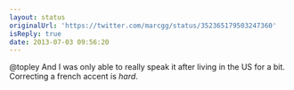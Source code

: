 ```yaml
---
layout: status
originalUrl: 'https://twitter.com/marcgg/status/352365179503247360'
isReply: true
date: 2013-07-03 09:56:20
---
```


@topley And I was only able to really speak it after living in the US for a bit. Correcting a french accent is *hard*.
